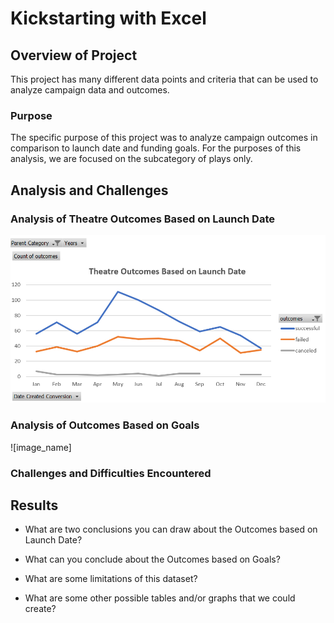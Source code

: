 # Kickstarting with Excel

## Overview of Project
This project has many different data points and criteria that can be used to analyze campaign data and outcomes.  

### Purpose
The specific purpose of this project was to analyze campaign outcomes in comparison to launch date and funding goals.  For the purposes of this analysis, we are focused on the subcategory of plays only.  

## Analysis and Challenges


### Analysis of Theatre Outcomes Based on Launch Date
![image_name](https://github.com/jessicameyer23/Challenge-1/blob/main/Annotation%202021-12-31%20123051.png)






### Analysis of Outcomes Based on Goals
![image_name]

### Challenges and Difficulties Encountered

## Results

- What are two conclusions you can draw about the Outcomes based on Launch Date?

- What can you conclude about the Outcomes based on Goals?

- What are some limitations of this dataset?

- What are some other possible tables and/or graphs that we could create?
